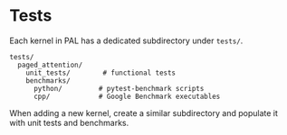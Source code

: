 # Tests

Each kernel in PAL has a dedicated subdirectory under `tests/`.

```
tests/
  paged_attention/
    unit_tests/        # functional tests
    benchmarks/
      python/         # pytest-benchmark scripts
      cpp/            # Google Benchmark executables
```

When adding a new kernel, create a similar subdirectory and populate it with unit tests and benchmarks.
